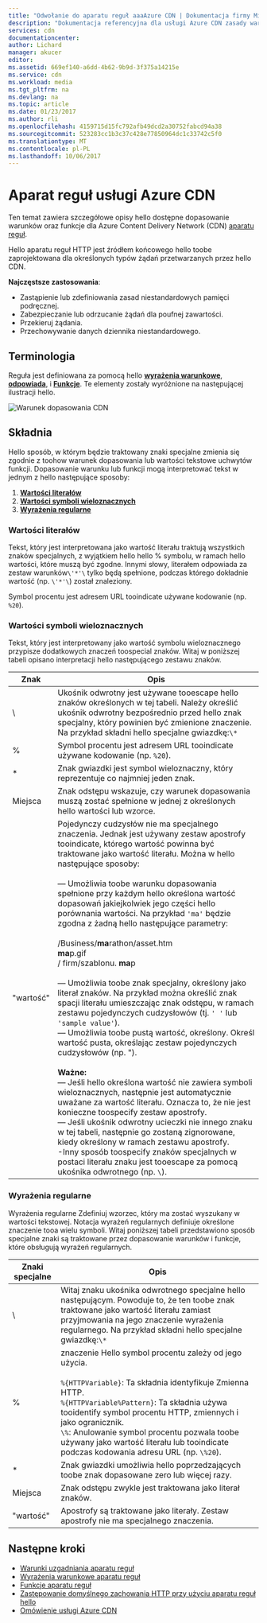 ```yaml
---
title: "Odwołanie do aparatu reguł aaaAzure CDN | Dokumentacja firmy Microsoft"
description: "Dokumentacja referencyjna dla usługi Azure CDN zasady warunków dopasowania aparatu i funkcje."
services: cdn
documentationcenter: 
author: Lichard
manager: akucer
editor: 
ms.assetid: 669ef140-a6dd-4b62-9b9d-3f375a14215e
ms.service: cdn
ms.workload: media
ms.tgt_pltfrm: na
ms.devlang: na
ms.topic: article
ms.date: 01/23/2017
ms.author: rli
ms.openlocfilehash: 4159715d15fc792afb49dcd2a30752fabcd94a38
ms.sourcegitcommit: 523283cc1b3c37c428e77850964dc1c33742c5f0
ms.translationtype: MT
ms.contentlocale: pl-PL
ms.lasthandoff: 10/06/2017
---
```

# <a name="azure-cdn-rules-engine"></a>Aparat reguł usługi Azure CDN
Ten temat zawiera szczegółowe opisy hello dostępne dopasowanie warunków oraz funkcje dla Azure Content Delivery Network (CDN) [aparatu reguł](cdn-rules-engine.md).

Hello aparatu reguł HTTP jest źródłem końcowego hello toobe zaprojektowana dla określonych typów żądań przetwarzanych przez hello CDN.

**Najczęstsze zastosowania**:

- Zastąpienie lub zdefiniowania zasad niestandardowych pamięci podręcznej.
- Zabezpieczanie lub odrzucanie żądań dla poufnej zawartości.
- Przekieruj żądania.
- Przechowywanie danych dziennika niestandardowego.

## <a name="terminology"></a>Terminologia
Reguła jest definiowana za pomocą hello [ **wyrażenia warunkowe**](cdn-rules-engine-reference-conditional-expressions.md), [ **odpowiada**](cdn-rules-engine-reference-match-conditions.md), i [  **Funkcje**](cdn-rules-engine-reference-features.md). Te elementy zostały wyróżnione na następującej ilustracji hello.

 ![Warunek dopasowania CDN](./media/cdn-rules-engine-reference/cdn-rules-engine-terminology.png)

## <a name="syntax"></a>Składnia

Hello sposób, w którym będzie traktowany znaki specjalne zmienia się zgodnie z toohow warunek dopasowania lub wartości tekstowe uchwytów funkcji. Dopasowanie warunku lub funkcji mogą interpretować tekst w jednym z hello następujące sposoby:

1. [**Wartości literałów**](#literal-values) 
2. [**Wartości symboli wieloznacznych**](#wildcard-values)
3. [**Wyrażenia regularne**](#regular-expressions)

### <a name="literal-values"></a>Wartości literałów
Tekst, który jest interpretowana jako wartość literału traktują wszystkich znaków specjalnych, z wyjątkiem hello hello % symbolu, w ramach hello wartości, które muszą być zgodne. Innymi słowy, literałem odpowiada za zestaw warunków`\'*'\` tylko będą spełnione, podczas którego dokładnie wartość (np. `\'*'\`) został znaleziony.
 
Symbol procentu jest adresem URL tooindicate używane kodowanie (np. `%20`).

### <a name="wildcard-values"></a>Wartości symboli wieloznacznych
Tekst, który jest interpretowany jako wartość symbolu wieloznacznego przypisze dodatkowych znaczeń toospecial znaków. Witaj w poniższej tabeli opisano interpretacji hello następującego zestawu znaków.

Znak | Opis
----------|------------
\ | Ukośnik odwrotny jest używane tooescape hello znaków określonych w tej tabeli. Należy określić ukośnik odwrotny bezpośrednio przed hello znak specjalny, który powinien być zmienione znaczenie.<br/>Na przykład składni hello specjalne gwiazdkę:`\*`
% | Symbol procentu jest adresem URL tooindicate używane kodowanie (np. `%20`).
* | Znak gwiazdki jest symbol wieloznaczny, który reprezentuje co najmniej jeden znak.
Miejsca | Znak odstępu wskazuje, czy warunek dopasowania muszą zostać spełnione w jednej z określonych hello wartości lub wzorce.
"wartość" | Pojedynczy cudzysłów nie ma specjalnego znaczenia. Jednak jest używany zestaw apostrofy tooindicate, którego wartość powinna być traktowane jako wartość literału. Można w hello następujące sposoby:<br><br/>— Umożliwia toobe warunku dopasowania spełnione przy każdym hello określona wartość dopasowań jakiejkolwiek jego części hello porównania wartości.  Na przykład `'ma'` będzie zgodna z żadną hello następujące parametry: <br/><br/>/Business/**ma**rathon/asset.htm<br/>**ma**p.gif<br/>/ firm/szablonu. **ma**p<br /><br />— Umożliwia toobe znak specjalny, określony jako literał znaków. Na przykład można określić znak spacji literału umieszczając znak odstępu, w ramach zestawu pojedynczych cudzysłowów (tj. `' '` lub `'sample value'`).<br/>— Umożliwia toobe pustą wartość, określony. Określ wartość pusta, określając zestaw pojedynczych cudzysłowów (np. ").<br /><br/>**Ważne:**<br/>— Jeśli hello określona wartość nie zawiera symboli wieloznacznych, następnie jest automatycznie uważane za wartość literału. Oznacza to, że nie jest konieczne toospecify zestaw apostrofy.<br/>— Jeśli ukośnik odwrotny ucieczki nie innego znaku w tej tabeli, następnie go zostaną zignorowane, kiedy określony w ramach zestawu apostrofy.<br/>-Inny sposób toospecify znaków specjalnych w postaci literału znaku jest tooescape za pomocą ukośnika odwrotnego (np. `\`).

### <a name="regular-expressions"></a>Wyrażenia regularne

Wyrażenia regularne Zdefiniuj wzorzec, który ma zostać wyszukany w wartości tekstowej. Notacja wyrażeń regularnych definiuje określone znaczenie tooa wielu symboli. Witaj poniższej tabeli przedstawiono sposób specjalne znaki są traktowane przez dopasowanie warunków i funkcje, które obsługują wyrażeń regularnych.

Znaki specjalne | Opis
------------------|------------
\ | Witaj znaku ukośnika odwrotnego specjalne hello następującym. Powoduje to, że ten toobe znak traktowane jako wartość literału zamiast przyjmowania na jego znaczenie wyrażenia regularnego. Na przykład składni hello specjalne gwiazdkę:`\*`
% | znaczenie Hello symbol procentu zależy od jego użycia.<br/><br/> `%{HTTPVariable}`: Ta składnia identyfikuje Zmienna HTTP.<br/>`%{HTTPVariable%Pattern}`: Ta składnia używa tooidentify symbol procentu HTTP, zmiennych i jako ogranicznik.<br />`\%`: Anulowanie symbol procentu pozwala toobe używany jako wartość literału lub tooindicate podczas kodowania adresu URL (np. `\%20`).
* | Znak gwiazdki umożliwia hello poprzedzających toobe znak dopasowane zero lub więcej razy. 
Miejsca | Znak odstępu zwykle jest traktowana jako literał znaków. 
"wartość" | Apostrofy są traktowane jako literały. Zestaw apostrofy nie ma specjalnego znaczenia.


## <a name="next-steps"></a>Następne kroki
* [Warunki uzgadniania aparatu reguł](cdn-rules-engine-reference-match-conditions.md)
* [Wyrażenia warunkowe aparatu reguł](cdn-rules-engine-reference-conditional-expressions.md)
* [Funkcje aparatu reguł](cdn-rules-engine-reference-features.md)
* [Zastępowanie domyślnego zachowania HTTP przy użyciu aparatu reguł hello](cdn-rules-engine.md)
* [Omówienie usługi Azure CDN](cdn-overview.md)
